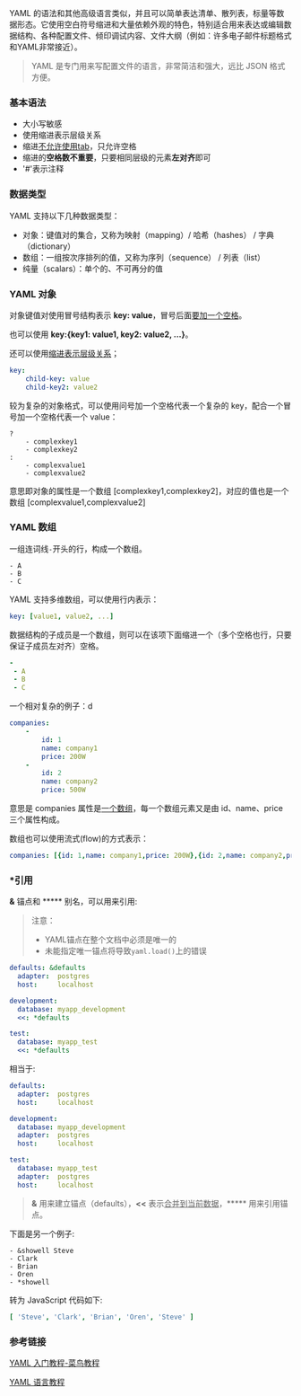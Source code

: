 YAML 的语法和其他高级语言类似，并且可以简单表达清单、散列表，标量等数据形态。它使用空白符号缩进和大量依赖外观的特色，特别适合用来表达或编辑数据结构、各种配置文件、倾印调试内容、文件大纲（例如：许多电子邮件标题格式和YAML非常接近）。

> YAML 是专门用来写配置文件的语言，非常简洁和强大，远比 JSON 格式方便。

### 基本语法

- 大小写敏感
- 使用缩进表示层级关系
- 缩进<u>不允许使用tab</u>，只允许空格
- 缩进的**空格数不重要**，只要相同层级的元素**左对齐**即可
- '#'表示注释

### 数据类型

YAML 支持以下几种数据类型：

- 对象：键值对的集合，又称为映射（mapping）/ 哈希（hashes） / 字典（dictionary）
- 数组：一组按次序排列的值，又称为序列（sequence） / 列表（list）
- 纯量（scalars）：单个的、不可再分的值

### YAML 对象

对象键值对使用冒号结构表示 **key: value**，冒号后面<u>要加一个空格</u>。

也可以使用 **key:{key1: value1, key2: value2, ...}**。

还可以使用<u>缩进表示层级关系</u>；

```yaml
key: 
    child-key: value
    child-key2: value2
```

较为复杂的对象格式，可以使用问号加一个空格代表一个复杂的 key，配合一个冒号加一个空格代表一个 value：

```
?  
    - complexkey1
    - complexkey2
:
    - complexvalue1
    - complexvalue2
```

意思即对象的属性是一个数组 [complexkey1,complexkey2]，对应的值也是一个数组 [complexvalue1,complexvalue2]

### YAML 数组

一组连词线`-`开头的行，构成一个数组。

```
- A
- B
- C
```

YAML 支持多维数组，可以使用行内表示：

```yaml
key: [value1, value2, ...]
```

数据结构的子成员是一个数组，则可以在该项下面缩进一个（多个空格也行，只要保证子成员左对齐）空格。

```yaml
-
 - A
 - B
 - C
```

一个相对复杂的例子：d

```yaml
companies:
    -
        id: 1
        name: company1
        price: 200W
    -
        id: 2
        name: company2
        price: 500W
```

意思是 companies 属性是<u>一个数组</u>，每一个数组元素又是由 id、name、price 三个属性构成。

数组也可以使用流式(flow)的方式表示：

```yaml
companies: [{id: 1,name: company1,price: 200W},{id: 2,name: company2,price: 500W}]
```

### *引用

**&** 锚点和 ***** 别名，可以用来引用:

> 注意：
>
> - YAML锚点在整个文档中必须是唯一的
> - 未能指定唯一锚点将导致`yaml.load()`上的错误

```yaml
defaults: &defaults
  adapter:  postgres
  host:     localhost

development:
  database: myapp_development
  <<: *defaults

test:
  database: myapp_test
  <<: *defaults
```

相当于:

```yaml
defaults:
  adapter:  postgres
  host:     localhost

development:
  database: myapp_development
  adapter:  postgres
  host:     localhost

test:
  database: myapp_test
  adapter:  postgres
  host:     localhost
```

> **&** 用来建立锚点（defaults），**<<** 表示<u>合并到当前数据</u>，***** 用来引用锚点。

下面是另一个例子:

```
- &showell Steve 
- Clark 
- Brian 
- Oren 
- *showell 
```

转为 JavaScript 代码如下:

```yaml
[ 'Steve', 'Clark', 'Brian', 'Oren', 'Steve' ]
```



### 参考链接

[YAML 入门教程-菜鸟教程](https://www.runoob.com/w3cnote/yaml-intro.html)

[YAML 语言教程](http://www.ruanyifeng.com/blog/2016/07/yaml.html)